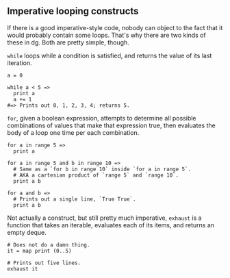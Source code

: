## Imperative looping constructs

If there is a good imperative-style code, nobody can object to the fact that
it would probably contain some loops. That's why there are two kinds of these
in dg. Both are pretty simple, though.

`while` loops while a condition is satisfied, and returns the value
of its last iteration.

```dg
a = 0

while a < 5 =>
  print a
  a += 1
#=> Prints out 0, 1, 2, 3, 4; returns 5.
```

`for`, given a boolean expression, attempts to determine all possible
combinations of values that make that expression true, then evaluates
the body of a loop one time per each combination.

```dg
for a in range 5 =>
  print a

for a in range 5 and b in range 10 =>
  # Same as a `for b in range 10` inside `for a in range 5`.
  # AKA a cartesian product of `range 5` and `range 10`.
  print a b

for a and b =>
  # Prints out a single line, `True True`.
  print a b
```

Not actually a construct, but still pretty much imperative,
`exhaust` is a function that takes an iterable, evaluates each of its items,
and returns an empty deque.

```dg
# Does not do a damn thing.
it = map print (0..5)

# Prints out five lines.
exhaust it
```
